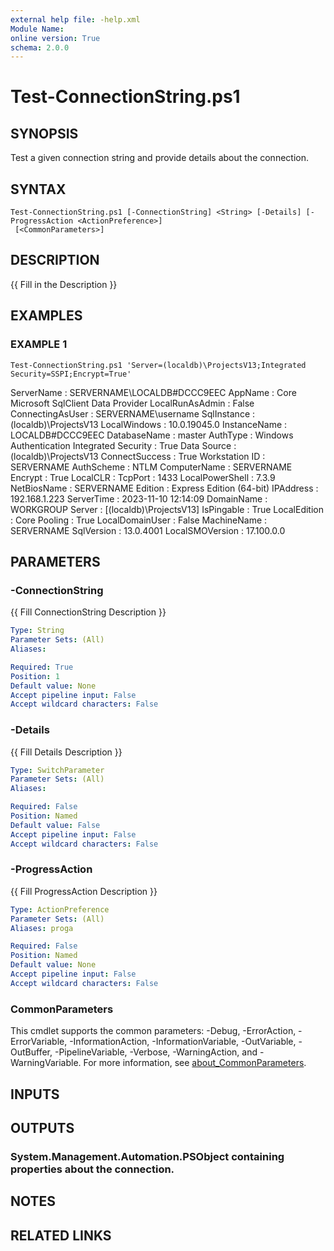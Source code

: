 ```yaml
---
external help file: -help.xml
Module Name:
online version: True
schema: 2.0.0
---
```


# Test-ConnectionString.ps1

## SYNOPSIS
Test a given connection string and provide details about the connection.

## SYNTAX

```
Test-ConnectionString.ps1 [-ConnectionString] <String> [-Details] [-ProgressAction <ActionPreference>]
 [<CommonParameters>]
```

## DESCRIPTION
{{ Fill in the Description }}

## EXAMPLES

### EXAMPLE 1
```
Test-ConnectionString.ps1 'Server=(localdb)\ProjectsV13;Integrated Security=SSPI;Encrypt=True'
```

ServerName           : SERVERNAME\LOCALDB#DCCC9EEC
AppName              : Core Microsoft SqlClient Data Provider
LocalRunAsAdmin      : False
ConnectingAsUser     : SERVERNAME\username
SqlInstance          : (localdb)\ProjectsV13
LocalWindows         : 10.0.19045.0
InstanceName         : LOCALDB#DCCC9EEC
DatabaseName         : master
AuthType             : Windows Authentication
Integrated Security  : True
Data Source          : (localdb)\ProjectsV13
ConnectSuccess       : True
Workstation ID       : SERVERNAME
AuthScheme           : NTLM
ComputerName         : SERVERNAME
Encrypt              : True
LocalCLR             : 
TcpPort              : 1433
LocalPowerShell      : 7.3.9
NetBiosName          : SERVERNAME
Edition              : Express Edition (64-bit)
IPAddress            : 192.168.1.223
ServerTime           : 2023-11-10 12:14:09
DomainName           : WORKGROUP
Server               : \[(localdb)\ProjectsV13\]
IsPingable           : True
LocalEdition         : Core
Pooling              : True
LocalDomainUser      : False
MachineName          : SERVERNAME
SqlVersion           : 13.0.4001
LocalSMOVersion      : 17.100.0.0

## PARAMETERS

### -ConnectionString
{{ Fill ConnectionString Description }}

```yaml
Type: String
Parameter Sets: (All)
Aliases:

Required: True
Position: 1
Default value: None
Accept pipeline input: False
Accept wildcard characters: False
```

### -Details
{{ Fill Details Description }}

```yaml
Type: SwitchParameter
Parameter Sets: (All)
Aliases:

Required: False
Position: Named
Default value: False
Accept pipeline input: False
Accept wildcard characters: False
```

### -ProgressAction
{{ Fill ProgressAction Description }}

```yaml
Type: ActionPreference
Parameter Sets: (All)
Aliases: proga

Required: False
Position: Named
Default value: None
Accept pipeline input: False
Accept wildcard characters: False
```

### CommonParameters
This cmdlet supports the common parameters: -Debug, -ErrorAction, -ErrorVariable, -InformationAction, -InformationVariable, -OutVariable, -OutBuffer, -PipelineVariable, -Verbose, -WarningAction, and -WarningVariable. For more information, see [about_CommonParameters](http://go.microsoft.com/fwlink/?LinkID=113216).

## INPUTS

## OUTPUTS

### System.Management.Automation.PSObject containing properties about the connection.
## NOTES

## RELATED LINKS
